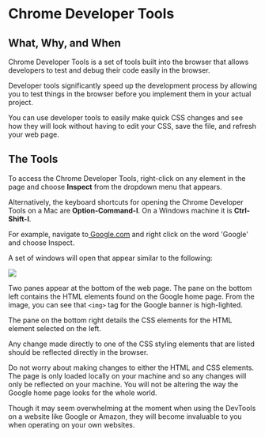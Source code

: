 # Chrome Developer Tools

## **What, Why, and When**

Chrome Developer Tools is a set of tools built into the browser that allows developers to test and debug their code easily in the browser.

Developer tools significantly speed up the development process by allowing you to test things in the browser before you implement them in your actual project.

You can use developer tools to easily make quick CSS changes and see how they will look without having to edit your CSS, save the file, and refresh your web page.

## The Tools

To access the Chrome Developer Tools, right-click on any element in the page and choose **Inspect** from the dropdown menu that appears.

Alternatively, the keyboard shortcuts for opening the Chrome Developer Tools on a Mac are **Option-Command-I**. On a Windows machine it is **Ctrl-Shift-I**.

For example, navigate to[ Google.com](https://www.google.com/) and right click on the word 'Google' and choose Inspect.

A set of windows will open that appear similar to the following:

![](https://github.com/cslewislives/frontend-prework/tree/7c7bc1ab2155c31482f755a757c91f4efcc6e770/.gitbook/assets/image%20%2889%29.png)

Two panes appear at the bottom of the web page. The pane on the bottom left contains the HTML elements found on the Google home page. From the image, you can see that `<img>` tag for the Google banner is high-lighted.

The pane on the bottom right details the CSS elements for the HTML element selected on the left.

Any change made directly to one of the CSS styling elements that are listed should be reflected directly in the browser.

Do not worry about making changes to either the HTML and CSS elements. The page is only loaded locally on your machine and so any changes will only be reflected on your machine. You will not be altering the way the Google home page looks for the whole world.

Though it may seem overwhelming at the moment when using the DevTools on a website like Google or Amazon, they will become invaluable to you when operating on your own websites.

